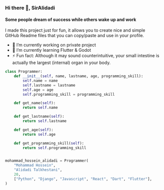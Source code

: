 ### Hi there 👋, SirAlidadi
####  Some people dream of success while others wake up and work

I made this project just for fun, it allows you to create nice and simple GitHub Readme files that you can copy/paste and use in your profile.

- 🔭 I’m currently working on private project 
- 🌱 I’m currently learning Flutter & Godot 
- ⚡ Fun fact: Although it may sound counterintuitive, your small intestine is actually the largest (internal) organ in your body. 

```py
class Programmer:
    def __init__(self, name, lastname, age, programming_skill):
        self.name = name
        self.lastname = lastname
        self.age = age
        self.programming_skill = programming_skill

    def get_name(self):
        return self.name

    def get_lastname(self):
        return self.lastname

    def get_age(self):
        return self.age

    def get_programming_skill(self):
        return self.programming_skill


mohammad_hossein_alidadi = Programmer(
    "Mohammad Hossein",
    "Alidadi Talkhestani",
    20,
    ["Python", "Django", "Javascript", "React", "Dart", "Flutter"],
)
```
